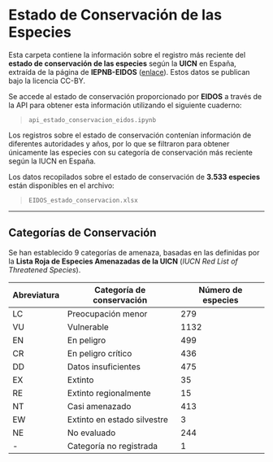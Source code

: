 # Estado de Conservación de las Especies 

Esta carpeta contiene la información sobre el registro más reciente del **estado de conservación de las especies** según la **UICN** en España, extraída de la página de **IEPNB-EIDOS**  ([enlace](https://iepnb.gob.es/areas-tematicas/especies-silvestres/eidos)). Estos datos se publican bajo la licencia CC-BY.

Se accede al estado de conservación proporcionado por **EIDOS** a través de la API para obtener esta información utilizando el siguiente cuaderno:

> `api_estado_conservacion_eidos.ipynb`

Los registros sobre el estado de conservación contenían información de diferentes autoridades y años, por lo que se filtraron para obtener únicamente las especies con su categoría de conservación más reciente según la IUCN en España.

Los datos recopilados sobre el estado de conservación de **3.533 especies** están disponibles en el archivo:

> `EIDOS_estado_conservacion.xlsx`

---

## Categorías de Conservación

Se han establecido 9 categorías de amenaza, basadas en las definidas por la **Lista Roja de Especies Amenazadas de la UICN** (*IUCN Red List of Threatened Species*).

| Abreviatura | Categoría de conservación         | Número de especies |
|-------------|-----------------------------------|---------------------|
| LC          | Preocupación menor                | 279                 |
| VU          | Vulnerable                        | 1132                |
| EN          | En peligro                        | 499                 |
| CR          | En peligro crítico                | 436                 |
| DD          | Datos insuficientes               | 475                 |
| EX          | Extinto                           | 35                  |
| RE          | Extinto regionalmente             | 15                  |
| NT          | Casi amenazado                    | 413                 |
| EW          | Extinto en estado silvestre       | 3                   |
| NE          | No evaluado                       | 244                 |
| -           | Categoría no registrada           | 1                   |
